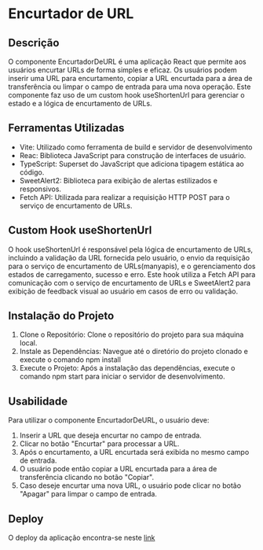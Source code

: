 # Encurtador de URL

## Descrição

O componente EncurtadorDeURL é uma aplicação React que permite aos usuários encurtar URLs de forma simples e eficaz. Os usuários podem inserir uma URL para encurtamento, copiar a URL encurtada para a área de transferência ou limpar o campo de entrada para uma nova operação. Este componente faz uso de um custom hook useShortenUrl para gerenciar o estado e a lógica de encurtamento de URLs.

## Ferramentas Utilizadas

- Vite: Utilizado como ferramenta de build e servidor de desenvolvimento
- Reac: Biblioteca JavaScript para construção de interfaces de usuário.
- TypeScript: Superset do JavaScript que adiciona tipagem estática ao código.
- SweetAlert2: Biblioteca para exibição de alertas estilizados e responsivos.
- Fetch API: Utilizada para realizar a requisição HTTP POST para o serviço de encurtamento de URLs.

## Custom Hook useShortenUrl

O hook useShortenUrl é responsável pela lógica de encurtamento de URLs, incluindo a validação da URL fornecida pelo usuário, o envio da requisição para o serviço de encurtamento de URLs(manyapis), e o gerenciamento dos estados de carregamento, sucesso e erro. Este hook utiliza a Fetch API para comunicação com o serviço de encurtamento de URLs e SweetAlert2 para exibição de feedback visual ao usuário em casos de erro ou validação.

## Instalação do Projeto

1. Clone o Repositório: Clone o repositório do projeto para sua máquina local.
2. Instale as Dependências: Navegue até o diretório do projeto clonado e execute o comando npm install
3. Execute o Projeto: Após a instalação das dependências, execute o comando npm start para iniciar o servidor de desenvolvimento.

## Usabilidade

Para utilizar o componente EncurtadorDeURL, o usuário deve:

1. Inserir a URL que deseja encurtar no campo de entrada.
2. Clicar no botão "Encurtar" para processar a URL.
3. Após o encurtamento, a URL encurtada será exibida no mesmo campo de entrada.
4. O usuário pode então copiar a URL encurtada para a área de transferência clicando no botão "Copiar".
5. Caso deseje encurtar uma nova URL, o usuário pode clicar no botão "Apagar" para limpar o campo de entrada.

## Deploy

O deploy da aplicação encontra-se neste [link](https://luccas-santos01.github.io/encurtador/)
